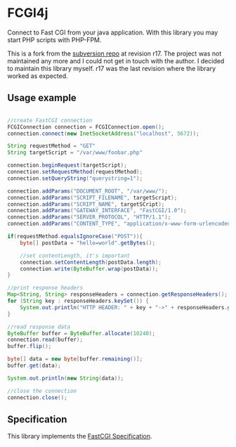 # FCGI4j

Connect to Fast CGI from your java application. With this library you may start PHP scripts with PHP-FPM. 

This is a fork from the [subversion repo][google] at revision r17. The project was not maintained any more and I could not get in
touch with the author. I decided to maintain this library myself. r17 was the last revision where the library worked
as expected.

## Usage example

```java

//create FastCGI connection
FCGIConnection connection = FCGIConnection.open();
connection.connect(new InetSocketAddress("localhost", 5672));

String requestMethod = "GET"
String targetScript = "/var/www/foobar.php"

connection.beginRequest(targetScript);
connection.setRequestMethod(requestMethod);
connection.setQueryString("querystring=1");

connection.addParams("DOCUMENT_ROOT", "/var/www/");
connection.addParams("SCRIPT_FILENAME", targetScript);
connection.addParams("SCRIPT_NAME", targetSCript);
connection.addParams("GATEWAY_INTERFACE", "FastCGI/1.0");
connection.addParams("SERVER_PROTOCOL", "HTTP/1.1");
connection.addParams("CONTENT_TYPE", "application/x-www-form-urlencoded");

if(requestMethod.equalsIgnoreCase("POST")){
    byte[] postData = "hello=world".getBytes();

    //set contentLength, it's important
    connection.setContentLength(postData.length);
    connection.write(ByteBuffer.wrap(postData));
}

//print response headers
Map<String, String> responseHeaders = connection.getResponseHeaders();
for (String key : responseHeaders.keySet()) {
    System.out.println("HTTP HEADER: " + key + "->" + responseHeaders.get(key));
}

//read response data
ByteBuffer buffer = ByteBuffer.allocate(10240);
connection.read(buffer);
buffer.flip();

byte[] data = new byte[buffer.remaining()];
buffer.get(data);

System.out.println(new String(data));

//close the connection
connection.close();

```

## Specification
This library implements the [FastCGI Specification](http://www.fastcgi.com/devkit/doc/fcgi-spec.html).

[google]:https://code.google.com/p/fcgi4j/
